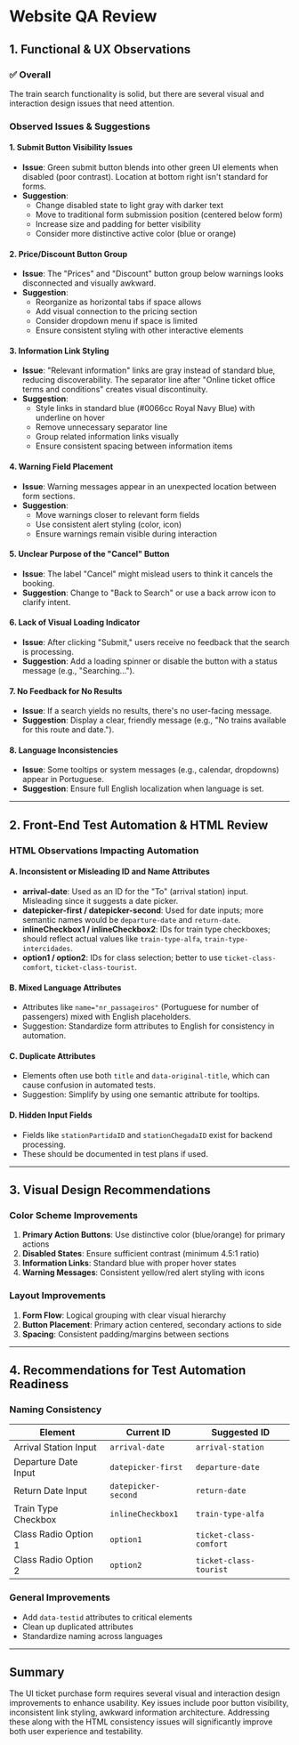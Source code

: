# Website QA Review

## 1. Functional & UX Observations

### ✅ Overall
The train search functionality is solid, but there are several visual and interaction design issues that need attention.

### Observed Issues & Suggestions

#### 1. Submit Button Visibility Issues
- **Issue**: Green submit button blends into other green UI elements when disabled (poor contrast). Location at bottom right isn't standard for forms.
- **Suggestion**:
  - Change disabled state to light gray with darker text
  - Move to traditional form submission position (centered below form)
  - Increase size and padding for better visibility
  - Consider more distinctive active color (blue or orange)

#### 2. Price/Discount Button Group
- **Issue**: The "Prices" and "Discount" button group below warnings looks disconnected and visually awkward.
- **Suggestion**:
  - Reorganize as horizontal tabs if space allows
  - Add visual connection to the pricing section
  - Consider dropdown menu if space is limited
  - Ensure consistent styling with other interactive elements

#### 3. Information Link Styling
- **Issue**: "Relevant information" links are gray instead of standard blue, reducing discoverability. The separator line after "Online ticket office terms and conditions" creates visual discontinuity.
- **Suggestion**:
  - Style links in standard blue (#0066cc Royal Navy Blue) with underline on hover
  - Remove unnecessary separator line
  - Group related information links visually
  - Ensure consistent spacing between information items

#### 4. Warning Field Placement
- **Issue**: Warning messages appear in an unexpected location between form sections.
- **Suggestion**:
  - Move warnings closer to relevant form fields
  - Use consistent alert styling (color, icon)
  - Ensure warnings remain visible during interaction

#### 5. Unclear Purpose of the "Cancel" Button
- **Issue**: The label "Cancel" might mislead users to think it cancels the booking.
- **Suggestion**: Change to "Back to Search" or use a back arrow icon to clarify intent.

#### 6. Lack of Visual Loading Indicator
- **Issue**: After clicking "Submit," users receive no feedback that the search is processing.
- **Suggestion**: Add a loading spinner or disable the button with a status message (e.g., "Searching...").

#### 7. No Feedback for No Results
- **Issue**: If a search yields no results, there's no user-facing message.
- **Suggestion**: Display a clear, friendly message (e.g., "No trains available for this route and date.").

#### 8. Language Inconsistencies
- **Issue**: Some tooltips or system messages (e.g., calendar, dropdowns) appear in Portuguese.
- **Suggestion**: Ensure full English localization when language is set.

---

## 2. Front-End Test Automation & HTML Review

### HTML Observations Impacting Automation

#### A. Inconsistent or Misleading ID and Name Attributes
- **arrival-date**: Used as an ID for the "To" (arrival station) input. Misleading since it suggests a date picker.
- **datepicker-first / datepicker-second**: Used for date inputs; more semantic names would be `departure-date` and `return-date`.
- **inlineCheckbox1 / inlineCheckbox2**: IDs for train type checkboxes; should reflect actual values like `train-type-alfa`, `train-type-intercidades`.
- **option1 / option2**: IDs for class selection; better to use `ticket-class-comfort`, `ticket-class-tourist`.

#### B. Mixed Language Attributes
- Attributes like `name="nr_passageiros"` (Portuguese for number of passengers) mixed with English placeholders.
- Suggestion: Standardize form attributes to English for consistency in automation.

#### C. Duplicate Attributes
- Elements often use both `title` and `data-original-title`, which can cause confusion in automated tests.
- Suggestion: Simplify by using one semantic attribute for tooltips.

#### D. Hidden Input Fields
- Fields like `stationPartidaID` and `stationChegadaID` exist for backend processing.
- These should be documented in test plans if used.

---

## 3. Visual Design Recommendations

### Color Scheme Improvements
1. **Primary Action Buttons**: Use distinctive color (blue/orange) for primary actions
2. **Disabled States**: Ensure sufficient contrast (minimum 4.5:1 ratio)
3. **Information Links**: Standard blue with proper hover states
4. **Warning Messages**: Consistent yellow/red alert styling with icons

### Layout Improvements
1. **Form Flow**: Logical grouping with clear visual hierarchy
2. **Button Placement**: Primary action centered, secondary actions to side
3. **Spacing**: Consistent padding/margins between sections

---

## 4. Recommendations for Test Automation Readiness

### Naming Consistency

| Element               | Current ID          | Suggested ID           |
|-----------------------|---------------------|------------------------|
| Arrival Station Input | `arrival-date`      | `arrival-station`      |
| Departure Date Input  | `datepicker-first`  | `departure-date`       |
| Return Date Input     | `datepicker-second` | `return-date`          |
| Train Type Checkbox   | `inlineCheckbox1`   | `train-type-alfa`      |
| Class Radio Option 1  | `option1`           | `ticket-class-comfort` |
| Class Radio Option 2  | `option2`           | `ticket-class-tourist` |

### General Improvements
- Add `data-testid` attributes to critical elements
- Clean up duplicated attributes
- Standardize naming across languages

---

## Summary
The UI ticket purchase form requires several visual and interaction design improvements to enhance usability. Key issues include poor button visibility, inconsistent link styling, awkward information architecture. Addressing these along with the HTML consistency issues will significantly improve both user experience and testability.
